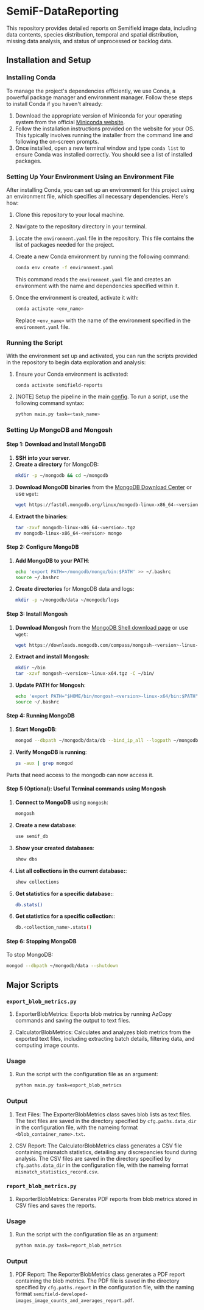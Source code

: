 # SemiF-DataReporting
This repository provides detailed reports on Semifield image data, including data contents, species distribution, temporal and spatial distribution, missing data analysis, and status of unprocessed or backlog data.

## Installation and Setup

### Installing Conda
To manage the project's dependencies efficiently, we use Conda, a powerful package manager and environment manager. Follow these steps to install Conda if you haven't already:

1. Download the appropriate version of Miniconda for your operating system from the official [Miniconda website](https://docs.anaconda.com/free/miniconda/).
2. Follow the installation instructions provided on the website for your OS. This typically involves running the installer from the command line and following the on-screen prompts.
3. Once installed, open a new terminal window and type `conda list` to ensure Conda was installed correctly. You should see a list of installed packages.


### Setting Up Your Environment Using an Environment File
After installing Conda, you can set up an environment for this project using an environment file, which specifies all necessary dependencies. Here's how:

1. Clone this repository to your local machine.
2. Navigate to the repository directory in your terminal.
3. Locate the `environment.yaml` file in the repository. This file contains the list of packages needed for the project.
4. Create a new Conda environment by running the following command:
   ```bash
   conda env create -f environment.yaml
   ```
   This command reads the `environment.yaml` file and creates an environment with the name and dependencies specified within it.

5. Once the environment is created, activate it with:
   ```bash
   conda activate <env_name>
   ```
   Replace `<env_name>` with the name of the environment specified in the `environment.yaml` file.


### Running the Script
With the environment set up and activated, you can run the scripts provided in the repository to begin data exploration and analysis:

1. Ensure your Conda environment is activated:
   ```
   conda activate semifield-reports
   ```
2. [NOTE] Setup the pipeline in the main [config](conf/config.yaml#L11). To run a script, use the following command syntax:
   ```bash
   python main.py task=<task_name>
   ```
### Setting Up MongoDB and Mongosh

#### Step 1: Download and Install MongoDB
1. **SSH into your server**.
2. **Create a directory** for MongoDB:
   ```bash
   mkdir -p ~/mongodb && cd ~/mongodb
   ```
3. **Download MongoDB binaries** from the [MongoDB Download Center](https://www.mongodb.com/try/download/community) or use `wget`:
   ```bash
   wget https://fastdl.mongodb.org/linux/mongodb-linux-x86_64-<version>.tgz
   ```
4. **Extract the binaries**:
   ```bash
   tar -zxvf mongodb-linux-x86_64-<version>.tgz
   mv mongodb-linux-x86_64-<version> mongo
   ```

#### Step 2: Configure MongoDB
1. **Add MongoDB to your PATH**:
   ```bash
   echo 'export PATH=~/mongodb/mongo/bin:$PATH' >> ~/.bashrc
   source ~/.bashrc
   ```
2. **Create directories** for MongoDB data and logs:
   ```bash
   mkdir -p ~/mongodb/data ~/mongodb/logs
   ```

#### Step 3: Install Mongosh
1. **Download Mongosh** from the [MongoDB Shell download page](https://www.mongodb.com/try/download/shell) or use `wget`:
   ```bash
   wget https://downloads.mongodb.com/compass/mongosh-<version>-linux-x64.tgz
   ```
2. **Extract and install Mongosh**:
   ```bash
   mkdir ~/bin
   tar -xzvf mongosh-<version>-linux-x64.tgz -C ~/bin/
   ```
3. **Update PATH for Mongosh**:
   ```bash
   echo 'export PATH="$HOME/bin/mongosh-<version>-linux-x64/bin:$PATH"' >> ~/.bashrc
   source ~/.bashrc
   ```

#### Step 4: Running MongoDB
1. **Start MongoDB**:
   ```bash
   mongod --dbpath ~/mongodb/data/db --bind_ip_all --logpath ~/mongodb/logs/mongod.log --fork
   ```
2. **Verify MongoDB is running**:
   ```bash
   ps -aux | grep mongod
   ```

Parts that need access to the mongodb can now access it.

#### Step 5 (Optional): Useful Terminal commands using Mongosh
1. **Connect to MongoDB** using `mongosh`:
   ```bash
   mongosh
   ```
2. **Create a new database**:
   ```bash
   use semif_db
   ```
3. **Show your created databases**:
      ```bash
   show dbs
   ```
4. **List all collections in the current database:**:
      ```bash
   show collections
   ```
5. **Get statistics for a specific database:**:
      ```bash
   db.stats()
   ```
6. **Get statistics for a specific collection:**:
      ```bash
   db.<collection_name>.stats()
   ```

#### Step 6: Stopping MongoDB
To stop MongoDB:
```bash
mongod --dbpath ~/mongodb/data --shutdown
```

## Major Scripts

### `export_blob_metrics.py`

1. ExporterBlobMetrics: Exports blob metrics by running AzCopy commands and saving the output to text files.

2. CalculatorBlobMetrics: Calculates and analyzes blob metrics from the exported text files, including extracting batch details, filtering data, and computing image counts.

### Usage

1. Run the script with the configuration file as an argument:

    ```bash
    python main.py task=export_blob_metrics
    ```

### Output

1. Text Files: The ExporterBlobMetrics class saves blob lists as text files. The text files are saved in the directory specified by `cfg.paths.data_dir` in the configuration file, with the nameing format `<blob_container_name>.txt`.

2. CSV Report: The CalculatorBlobMetrics class generates a CSV file containing mismatch statistics, detailing any discrepancies found during analysis. The CSV files are saved in the directory specified by `cfg.paths.data_dir` in the configuration file, with the nameing format `mismatch_statistics_record.csv`.
 
### `report_blob_metrics.py`

1. ReporterBlobMetrics: Generates PDF reports from blob metrics stored in CSV files and saves the reports.

### Usage

1. Run the script with the configuration file as an argument:

    ```bash
    python main.py task=report_blob_metrics
    ```

### Output

1. PDF Report: The ReporterBlobMetrics class generates a PDF report containing the blob metrics. The PDF file is saved in the directory specified by `cfg.paths.report` in the configuration file, with the naming format `semifield-developed-images_image_counts_and_averages_report.pdf`.






